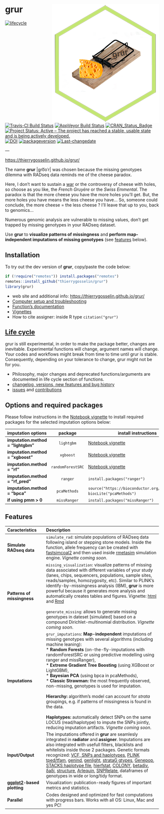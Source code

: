 <!-- README.md is generated from README.Rmd. Please edit that file -->

grur <img src="docs/logo.png" align="right" alt="" />
=====================================================

<!-- badges: start -->

[![lifecycle](https://img.shields.io/badge/lifecycle-experimental-orange.svg)](https://tidyverse.org/lifecycle/#experimental)
[![Travis-CI Build
Status](https://travis-ci.org/thierrygosselin/grur.svg?branch=master)](https://travis-ci.org/thierrygosselin/grur)
[![AppVeyor Build
Status](https://ci.appveyor.com/api/projects/status/github/thierrygosselin/grur?branch=master&svg=true)](https://ci.appveyor.com/project/thierrygosselin/grur)
[![CRAN\_Status\_Badge](http://www.r-pkg.org/badges/version/grur)](http://cran.r-project.org/package=grur)
[![Project Status: Active – The project has reached a stable, usable
state and is being actively
developed.](http://www.repostatus.org/badges/latest/active.svg)](http://www.repostatus.org/#active)
[![DOI](https://zenodo.org/badge/87596763.svg)](https://zenodo.org/badge/latestdoi/87596763)
[![packageversion](https://img.shields.io/badge/Package%20version-0.1.0-orange.svg)](commits/master)
[![Last-changedate](https://img.shields.io/badge/last%20change-2019--04--30-brightgreen.svg)](/commits/master)
<!-- badges: end --> —

<a href="https://thierrygosselin.github.io/grur/" class="uri">https://thierrygosselin.github.io/grur/</a>

The name **grur** \|ɡro͞oˈr\| was chosen because the missing genotypes
dilemma with RADseq data reminds me of the cheese paradox.

Here, I don’t want to sustain a
[war](http://www.lefigaro.fr/flash-eco/2012/12/07/97002-20121207FILWWW00487-le-gruyere-francais-doit-avoir-des-trous.php)
or the controversy of cheese with holes, so choose as you like, the
*French Gruyère* or the *Swiss Emmental*. The paradox is that the more
cheese you have the more holes you’ll get. But, the more holes you have
means the less cheese you have… So, someone could conclude, the more
cheese = the less cheese ? I’ll leave that up to you, back to genomics…

Numerous genomic analysis are vulnerable to missing values, don’t get
trapped by missing genotypes in your RADseq dataset.

Use **grur** to **visualize patterns of missingness** and **perform
map-independent imputations of missing genotypes** (see
[features](https://github.com/thierrygosselin/grur#features) below).

Installation
------------

To try out the dev version of **grur**, copy/paste the code below:

``` r
if (!require("remotes")) install.packages("remotes")
remotes::install_github("thierrygosselin/grur")
library(grur)
```

-   web site and additional info:
    <https://thierrygosselin.github.io/grur/>
-   [Computer setup and
    troubleshooting](http://thierrygosselin.github.io/grur/articles/rad_genomics_computer_setup.html)
-   [Function’s
    documentation](http://thierrygosselin.github.io/grur/reference/index.html)
-   [Vignettes](http://thierrygosselin.github.io/grur/articles/index.html)
-   How to cite assigner: inside R type `citation("grur")`

[Life cycle](https://thierrygosselin.github.io/radiator/articles/life_cycle.html)
---------------------------------------------------------------------------------

grur is still experimental, in order to make the package better, changes
are inevitable. Experimental functions will change, argument names will
change. Your codes and workflows might break from time to time until
grur is stable. Consequently, depending on your tolerance to change,
grur might not be for you.

-   Philosophy, major changes and deprecated functions/arguments are
    documented in life cycle section of functions.
-   [changelog, versions, new features and bug
    history](https://thierrygosselin.github.io/grur/news/index.html)
-   [issues](https://github.com/thierrygosselin/grur/issues/new/choose)
    and
    [contributions](https://github.com/thierrygosselin/grur/issues/new/choose)

Options and required packages
-----------------------------

Please follow instructions in the [Notebook
vignette](https://www.dropbox.com/s/5npumwdo0cxtxi4/rad_genomics_computer_setup.nb.html?dl=0)
to install required packages for the selected imputation options below:

<table>
<colgroup>
<col style="width: 25%" />
<col style="width: 34%" />
<col style="width: 39%" />
</colgroup>
<thead>
<tr class="header">
<th style="text-align: left;">imputation options</th>
<th style="text-align: center;">package</th>
<th>install instructions</th>
</tr>
</thead>
<tbody>
<tr class="odd">
<td style="text-align: left;"><strong>imputation.method = “lightgbm”</strong></td>
<td style="text-align: center;"><code>lightgbm</code></td>
<td><a href="https://www.dropbox.com/s/5npumwdo0cxtxi4/rad_genomics_computer_setup.nb.html?dl=0">Notebook vignette</a></td>
</tr>
<tr class="even">
<td style="text-align: left;"><strong>imputation.method = “xgboost”</strong></td>
<td style="text-align: center;"><code>xgboost</code></td>
<td><a href="https://www.dropbox.com/s/5npumwdo0cxtxi4/rad_genomics_computer_setup.nb.html?dl=0">Notebook vignette</a></td>
</tr>
<tr class="odd">
<td style="text-align: left;"><strong>imputation.method = “rf”</strong></td>
<td style="text-align: center;"><code>randomForestSRC</code></td>
<td><a href="https://www.dropbox.com/s/5npumwdo0cxtxi4/rad_genomics_computer_setup.nb.html?dl=0">Notebook vignette</a></td>
</tr>
<tr class="even">
<td style="text-align: left;"><strong>imputation.method = “rf_pred”</strong></td>
<td style="text-align: center;"><code>ranger</code></td>
<td><code>install.packages("ranger")</code></td>
</tr>
<tr class="odd">
<td style="text-align: left;"><strong>imputation.method = “bpca”</strong></td>
<td style="text-align: center;"><code>pcaMethods</code></td>
<td><code>source("https://bioconductor.org/biocLite.R")</code><br><code>biocLite("pcaMethods")</code></td>
</tr>
<tr class="even">
<td style="text-align: left;"><strong>if using pmm &gt; 0</strong></td>
<td style="text-align: center;"><code>missRanger</code></td>
<td><code>install.packages("missRanger")</code></td>
</tr>
</tbody>
</table>

Features
--------

<table>
<colgroup>
<col style="width: 25%" />
<col style="width: 74%" />
</colgroup>
<thead>
<tr class="header">
<th style="text-align: left;">Caracteristics</th>
<th style="text-align: left;">Description</th>
</tr>
</thead>
<tbody>
<tr class="odd">
<td style="text-align: left;"><strong>Simulate RADseq data</strong></td>
<td style="text-align: left;"><code>simulate_rad</code>: simulate populations of RADseq data following island or stepping stone models. Inside the function, allele frequency can be created with <a href="http://cmpg.unibe.ch/software/fastsimcoal2/">fastsimcoal2</a> and then used inside <a href="https://github.com/stranda/rmetasim">rmetasim</a> simulation engine. <em>Vignette coming soon</em>.</td>
</tr>
<tr class="even">
<td style="text-align: left;"><strong>Patterns of missingness</strong></td>
<td style="text-align: left;"><code>missing_visualization</code>: visualize patterns of missing data associated with different variables of your study (lanes, chips, sequencers, populations, sample sites, reads/samples, homozygosity, etc). Similar to PLINK’s identify-by-missingness analysis (IBM), <strong>grur</strong> is more powerful because it generates more analysis and automatically creates tables and figures. Vignette: <a href="https://www.dropbox.com/s/4zf032g6yjatj0a/vignette_missing_data_analysis.nb.html?dl=0">html</a> and <a href="https://www.dropbox.com/s/5fxw2h9w1l1j391/vignette_missing_data_analysis.Rmd?dl=0">Rmd</a><br><br><code>generate_missing</code>: allows to generate missing genotypes in dateset [simulated] based on a compound Dirichlet-multinomial distribution. <em>Vignette coming soon</em>.</td>
</tr>
<tr class="odd">
<td style="text-align: left;"><strong>Imputations</strong></td>
<td style="text-align: left;"><code>grur_imputations</code>: <strong>Map-independent</strong> imputations of missing genotypes with several algorithms (including machine leaning):<br> * <strong>Random Forests</strong> (on-the-fly-imputations with randomForestSRC or using predictive modelling using ranger and missRanger),<br>* <strong>Extreme Gradient Tree Boosting</strong> (using XGBoost or LightGBM),<br>* <strong>Bayesian PCA</strong> (using bpca in pcaMethods),<br>* <strong>Classic Strawman: </strong> the most frequently observed, non-missing, genotypes is used for imputation.<br><br><strong>Hierarchy: </strong> algorithm’s model can account for <em>strata</em> groupings, e.g. if patterns of missingness is found in the data.<br><br><strong>Haplotypes: </strong> automatically detect SNPs on the same LOCUS (read/haplotype) to impute the SNPs jointly, reducing imputation artifacts. <em>Vignette coming soon</em>.</td>
</tr>
<tr class="even">
<td style="text-align: left;"><strong>Input/Output</strong></td>
<td style="text-align: left;">The imputations offered in <strong>grur</strong> are seamlesly integrated in <strong>radiator</strong> and <strong>assigner</strong>. Imputations are also integrated with usefull filters, blacklists and whitelists inside those 2 packages. Genetic formats recognized: <a href="https://samtools.github.io/hts-specs/">VCF, SNPs and haplotypes</a>, <a href="http://pngu.mgh.harvard.edu/~purcell/plink/data.shtml#tr">PLINK tped/tfam</a>, <a href="https://github.com/thibautjombart/adegenet">genind</a>, <a href="https://github.com/thibautjombart/adegenet">genlight</a>, <a href="https://github.com/EricArcher/strataG">strataG gtypes</a>, <a href="http://genepop.curtin.edu.au">Genepop</a>, <a href="http://catchenlab.life.illinois.edu/stacks/">STACKS haplotype file</a>, <a href="https://github.com/jgx65/hierfstat">hierfstat</a>, <a href="https://www.zsl.org/science/software/colony">COLONY</a>, <a href="http://adn.biol.umontreal.ca/~numericalecology/Rcode/">betadiv</a>, <a href="http://gutengroup.mcb.arizona.edu/software/">δaδi</a>, <a href="http://pritchardlab.stanford.edu/structure.html">structure</a>, <a href="http://cmpg.unibe.ch/software/arlequin35/">Arlequin</a>, <a href="https://github.com/zhengxwen/SNPRelate">SNPRelate</a>, dataframes of genotypes in wide or long/tidy format.</td>
</tr>
<tr class="odd">
<td style="text-align: left;"><strong><a href="http://ggplot2.org">ggplot2</a>-based plotting</strong></td>
<td style="text-align: left;">Visualization: publication-ready figures of important metrics and statistics.</td>
</tr>
<tr class="even">
<td style="text-align: left;"><strong>Parallel</strong></td>
<td style="text-align: left;">Codes designed and optimized for fast computations with progress bars. Works with all OS: Linux, Mac and yes PC!</td>
</tr>
</tbody>
</table>
